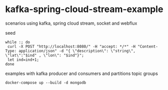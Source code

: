 # kafka-spring-cloud-stream-example

scenarios using kafka, spring cloud stream, socket and webflux

seed
```
while :; do  
 curl -X POST "http://localhost:8080/" -H "accept: */*" -H "Content-Type: application/json" -d "{ \"description\": \"string\", \"lat\":"$ind" , \"lon\": "$ind"}"; 
 let ind=ind+1;
done
```

examples with kafka producer and consumers and partitions topic groups

```
docker-compose up --build -d mongodb
```
